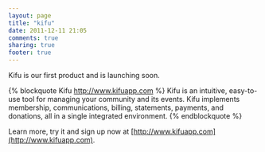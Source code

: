 ```yaml
---
layout: page
title: "kifu"
date: 2011-12-11 21:05
comments: true
sharing: true
footer: true
---
```


Kifu is our first product and is launching soon.

{% blockquote Kifu http://www.kifuapp.com %}
Kifu is an intuitive, easy-to-use tool for managing your community and its events. Kifu implements membership, communications, billing, statements, payments, and donations, all in a single integrated environment.
{% endblockquote %}

Learn more, try it and sign up now at [http://www.kifuapp.com](http://www.kifuapp.com).